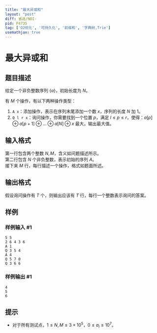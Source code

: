 ```yaml
---
title: "最大异或和"
layout: "post"
diff: 省选/NOI-
pid: P4735
tag: ['O2优化', '可持久化', '前缀和', '字典树,Trie']
usemathjax: true
---
```


# 最大异或和
## 题目描述

给定一个非负整数序列 $\{a\}$，初始长度为 $N$。  

有 $M$ 个操作，有以下两种操作类型：  

1. `A x`：添加操作，表示在序列末尾添加一个数 $x$，序列的长度 $N$ 加 $1$。  
2. `Q l r x`：询问操作，你需要找到一个位置 $p$，满足 $l \le p \le r$，使得：$a[p] \oplus a[p+1] \oplus ... \oplus a[N] \oplus x$ 最大，输出最大值。  
## 输入格式

第一行包含两个整数 $N, M$，含义如问题描述所示。     
第二行包含 $N$ 个非负整数，表示初始的序列 $A$。   
接下来 $M$ 行，每行描述一个操作，格式如题面所述。     
## 输出格式

假设询问操作有 $T$ 个，则输出应该有 $T$ 行，每行一个整数表示询问的答案。
## 样例

### 样例输入 #1
```
5 5
2 6 4 3 6
A 1 
Q 3 5 4 
A 4
Q 5 7 0 
Q 3 6 6 
```
### 样例输出 #1
```
4
5
6
```
## 提示

- 对于所有测试点，$1\le N,M \le 3\times 10 ^ 5$，$0\leq a_i\leq 10 ^ 7$。
